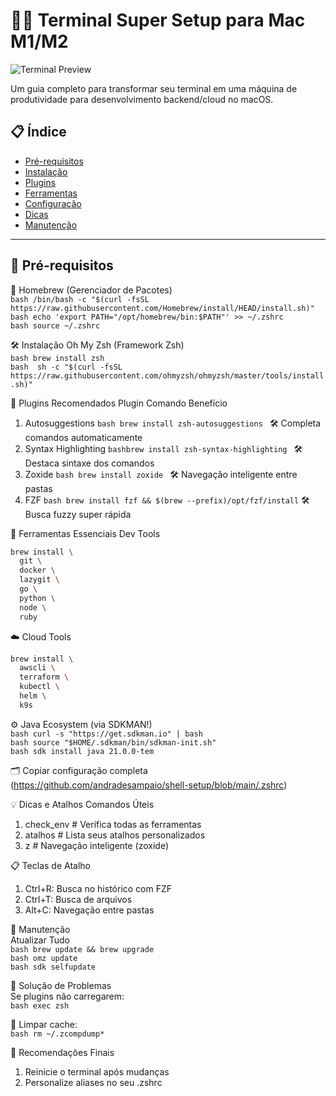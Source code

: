 # 🍏✨ Terminal Super Setup para Mac M1/M2

![Terminal Preview](https://img.shields.io/badge/macOS-Terminal_Optimizado-blue?logo=apple&style=for-the-badge)

Um guia completo para transformar seu terminal em uma máquina de produtividade para desenvolvimento backend/cloud no macOS.

## 📋 Índice
- [Pré-requisitos](#-pré-requisitos)
- [Instalação](#-instalação)
- [Plugins](#-plugins-recomendados)
- [Ferramentas](#-ferramentas-essenciais)
- [Configuração](#⚙️-configuração)
- [Dicas](#💡-dicas-e-atalhos)
- [Manutenção](#🔄-manutenção)

---

## 🍎 Pré-requisitos

📡 Homebrew (Gerenciador de Pacotes) <br/>
```bash /bin/bash -c "$(curl -fsSL https://raw.githubusercontent.com/Homebrew/install/HEAD/install.sh)" ``` <br/>
```bash echo 'export PATH="/opt/homebrew/bin:$PATH"' >> ~/.zshrc ``` <br/>
```bash source ~/.zshrc ``` <br/>

🛠️ Instalação
Oh My Zsh (Framework Zsh) <br/>
```bash brew install zsh``` <br/>
```bash  sh -c "$(curl -fsSL https://raw.githubusercontent.com/ohmyzsh/ohmyzsh/master/tools/install.sh)" ``` <br/>

🔌 Plugins Recomendados
Plugin	Comando	Benefício <br/>
1. Autosuggestions	```bash brew install zsh-autosuggestions ``` 	🛠️ Completa comandos automaticamente<br/>
2. Syntax Highlighting	```bashbrew install zsh-syntax-highlighting ```	🛠️ Destaca sintaxe dos comandos<br/>
3. Zoxide	```bash brew install zoxide	``` 🛠️ Navegação inteligente entre pastas<br/>
4. FZF	```bash brew install fzf && $(brew --prefix)/opt/fzf/install```	🛠️ Busca fuzzy super rápida<br/>

🧰 Ferramentas Essenciais
Dev Tools
```bash
brew install \
  git \
  docker \
  lazygit \
  go \
  python \
  node \
  ruby
```

☁️ Cloud Tools
```bash
brew install \
  awscli \
  terraform \
  kubectl \
  helm \
  k9s
```

⚙️ Java Ecosystem (via SDKMAN!) <br/>
```bash curl -s "https://get.sdkman.io" | bash ``` <br/>
```bash source "$HOME/.sdkman/bin/sdkman-init.sh" ``` <br/>
```bash sdk install java 21.0.0-tem ``` <br/>

🗂️ Copiar configuração completa (https://github.com/andradesampaio/shell-setup/blob/main/.zshrc)

💡 Dicas e Atalhos
Comandos Úteis

1. check_env      # Verifica todas as ferramentas
2. atalhos        # Lista seus atalhos personalizados
3. z <pasta>      # Navegação inteligente (zoxide)

📋 Teclas de Atalho 
1. Ctrl+R: Busca no histórico com FZF
2. Ctrl+T: Busca de arquivos
3. Alt+C: Navegação entre pastas

🧰 Manutenção <br/>
Atualizar Tudo <br/>
```bash brew update && brew upgrade ``` <br/>
```bash omz update ``` <br/>
```bash sdk selfupdate ``` <br/>

🔄 Solução de Problemas <br/>
Se plugins não carregarem: <br/>
```bash exec zsh ```

🧹 Limpar cache: <br/>
```bash rm ~/.zcompdump* ``` <br/>

🌟 Recomendações Finais <br/>
1. Reinicie o terminal após mudanças
2. Personalize aliases no seu .zshrc
